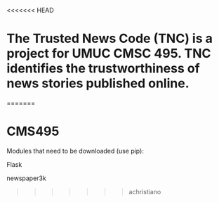 <<<<<<< HEAD
# The Trusted News Code (TNC) is a project for UMUC CMSC 495.  TNC identifies the trustworthiness of news stories published online.
=======
# CMS495
Modules that need to be downloaded (use pip):

Flask

newspaper3k
>>>>>>> achristiano

